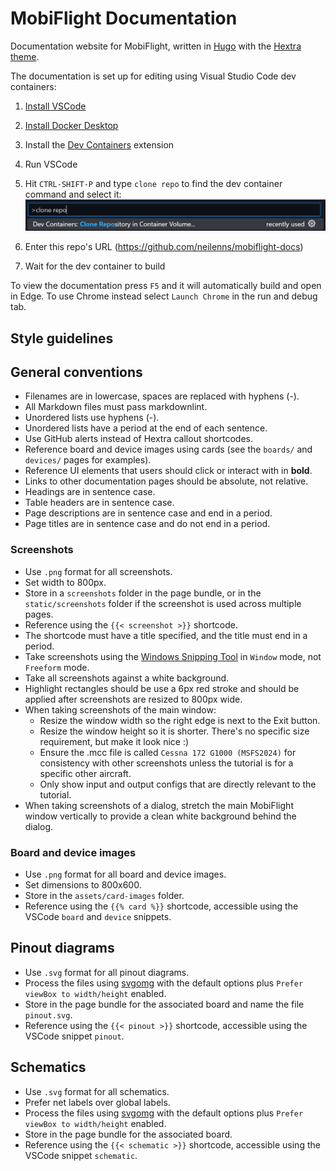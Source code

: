 # MobiFlight Documentation

Documentation website for MobiFlight, written in [Hugo](https://gohugo.io/) with the [Hextra theme](https://imfing.github.io/hextra/docs/getting-started/).

The documentation is set up for editing using Visual Studio Code dev containers:

1. [Install VSCode](https://code.visualstudio.com/)
2. [Install Docker Desktop](https://docs.docker.com/get-started/introduction/get-docker-desktop/)
3. Install the [Dev Containers](https://marketplace.visualstudio.com/items?itemName=ms-vscode-remote.remote-containers) extension
4. Run VSCode
5. Hit `CTRL-SHIFT-P` and type `clone repo` to find the dev container command and select it: ![Screenshot of the clone repository command selected](clone-repo.png)

6. Enter this repo's URL (https://github.com/neilenns/mobiflight-docs)
7. Wait for the dev container to build

To view the documentation press `F5` and it will automatically build and open in Edge. To use Chrome instead select `Launch Chrome` in the run and debug tab.

## Style guidelines

## General conventions

- Filenames are in lowercase, spaces are replaced with hyphens (-).
- All Markdown files must pass markdownlint.
- Unordered lists use hyphens (-).
- Unordered lists have a period at the end of each sentence.
- Use GitHub alerts instead of Hextra callout shortcodes.
- Reference board and device images using cards (see the `boards/` and `devices/` pages for examples).
- Reference UI elements that users should click or interact with in **bold**.
- Links to other documentation pages should be absolute, not relative.
- Headings are in sentence case.
- Table headers are in sentence case.
- Page descriptions are in sentence case and end in a period.
- Page titles are in sentence case and do not end in a period.

### Screenshots

- Use `.png` format for all screenshots.
- Set width to 800px.
- Store in a `screenshots` folder in the page bundle, or in the `static/screenshots` folder if the screenshot is used across multiple pages.
- Reference using the `{{< screenshot >}}` shortcode.
- The shortcode must have a title specified, and the title must end in a period.
- Take screenshots using the [Windows Snipping Tool](https://support.microsoft.com/en-us/windows/use-snipping-tool-to-capture-screenshots-00246869-1843-655f-f220-97299b865f6b) in `Window` mode, not `Freeform` mode.
- Take all screenshots against a white background.
- Highlight rectangles should be use a 6px red stroke and should be applied after screenshots are resized to 800px wide.
- When taking screenshots of the main window:
  - Resize the window width so the right edge is next to the Exit button.
  - Resize the window height so it is shorter. There's no specific size requirement, but make it look nice :)
  - Ensure the .mcc file is called `Cessna 172 G1000 (MSFS2024)` for consistency with other screenshots unless the tutorial is for a specific other aircraft.
  - Only show input and output configs that are directly relevant to the tutorial.
- When taking screenshots of a dialog, stretch the main MobiFlight window vertically to provide a clean white background behind the dialog.

### Board and device images

- Use `.png` format for all board and device images.
- Set dimensions to 800x600.
- Store in the `assets/card-images` folder.
- Reference using the `{{% card %}}` shortcode, accessible using the VSCode `board` and `device` snippets.

## Pinout diagrams

- Use `.svg` format for all pinout diagrams.
- Process the files using [svgomg](https://svgomg.net/) with the default options plus `Prefer viewBox to width/height` enabled.
- Store in the page bundle for the associated board and name the file `pinout.svg`.
- Reference using the `{{< pinout >}}` shortcode, accessible using the VSCode snippet `pinout`.

## Schematics

- Use `.svg` format for all schematics.
- Prefer net labels over global labels.
- Process the files using [svgomg](https://svgomg.net/) with the default options plus `Prefer viewBox to width/height` enabled.
- Store in the page bundle for the associated board.
- Reference using the `{{< schematic >}}` shortcode, accessible using the VSCode snippet `schematic`.
